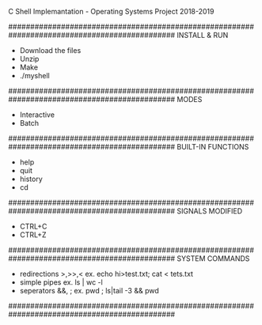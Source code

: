 C Shell Implemantation - Operating Systems Project 2018-2019

##############################################################################################
INSTALL & RUN

- Download the files
- Unzip
- Make
- ./myshell

##############################################################################################
MODES

- Interactive
- Batch


##############################################################################################
BUILT-IN FUNCTIONS

- help
- quit
- history
- cd

##############################################################################################
SIGNALS MODIFIED

- CTRL+C
- CTRL+Z

##############################################################################################
SYSTEM COMMANDS

- redirections >,>>,<   ex. echo hi>test.txt; cat < tets.txt
- simple pipes  	ex. ls | wc -l 
- seperators &&, ;      ex. pwd ; ls|tail -3 && pwd 

##############################################################################################

